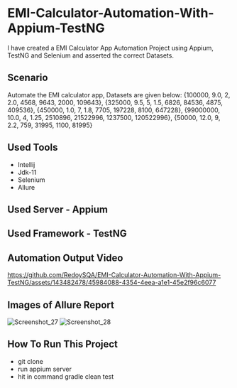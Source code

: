 # EMI-Calculator-Automation-With-Appium-TestNG
  I have created a EMI Calculator App Automation Project using Appium, TestNG and Selenium and asserted the correct Datasets.
## Scenario
  Automate the EMI calculator app,
  Datasets are given below:
  {100000, 9.0, 2, 2.0, 4568, 9643, 2000, 109643},
  {325000, 9.5, 5, 1.5, 6826, 84536, 4875, 409536},
  {450000, 1.0, 7, 1.8, 7705, 197228, 8100, 647228},
  {99000000, 10.0, 4, 1.25, 2510896, 21522996, 1237500, 120522996},
  {50000, 12.0, 9, 2.2, 759, 31995, 1100, 81995}

## Used Tools
   - Intellij 
   - Jdk-11
   - Selenium
   - Allure
     
## Used Server - Appium
## Used Framework - TestNG

## Automation Output Video
   https://github.com/RedoySQA/EMI-Calculator-Automation-With-Appium-TestNG/assets/143482478/45984088-4354-4eea-a1e1-45e2f96c6077

## Images of Allure Report
   ![Screenshot_27](https://github.com/RedoySQA/EMI-Calculator-Automation-With-Appium-TestNG/assets/143482478/4dabcb3b-1514-4e29-b85b-41362ad62fc9)
   ![Screenshot_28](https://github.com/RedoySQA/EMI-Calculator-Automation-With-Appium-TestNG/assets/143482478/27bb93d9-75e7-4e2f-b210-c481b8e33b91)

## How To Run This Project
   - git clone
   - run appium server
   - hit in command gradle clean test





